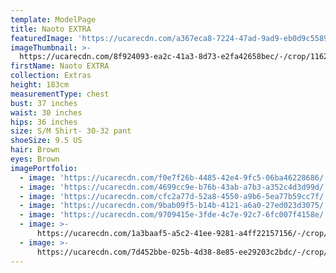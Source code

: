 ```yaml
---
template: ModelPage
title: Naoto EXTRA
featuredImage: 'https://ucarecdn.com/a367eca8-7224-47ad-9ad9-eb0d9c5589af/'
imageThumbnail: >-
  https://ucarecdn.com/8f924093-ea2c-41a3-8d73-e2fa42658bec/-/crop/1162x1866/333,400/-/preview/
firstName: Naoto EXTRA
collection: Extras
height: 183cm
measurementType: chest
bust: 37 inches
waist: 30 inches
hips: 36 inches
size: S/M Shirt- 30-32 pant
shoeSize: 9.5 US
hair: Brown
eyes: Brown
imagePortfolio:
  - image: 'https://ucarecdn.com/f0e7f26b-4485-42e4-9fc5-06ba46228686/'
  - image: 'https://ucarecdn.com/4699cc9e-b76b-43ab-a7b3-a352c4d3d99d/'
  - image: 'https://ucarecdn.com/cfc2a77d-52a8-4550-a9b6-5ea77b59cc7f/'
  - image: 'https://ucarecdn.com/9bab09f5-b14b-4121-a6a0-27ed023d3075/'
  - image: 'https://ucarecdn.com/9709415e-3fde-4c7e-92c7-6fc007f4158e/'
  - image: >-
      https://ucarecdn.com/1a3baaf5-a5c2-41ee-9281-a4ff22157156/-/crop/1205x1872/290,400/-/preview/
  - image: >-
      https://ucarecdn.com/7d452bbe-025b-4d38-8e85-ee29203c2bdc/-/crop/1061x1701/381,592/-/preview/
---
```


